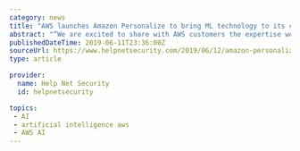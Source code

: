```yaml
---
category: news
title: "AWS launches Amazon Personalize to bring ML technology to its customers"
abstract: "“We are excited to share with AWS customers the expertise we’ve developed during ... And the best part is that these artificial intelligence services, like Amazon Personalize, do not require any machine learning experience to immediately train, tune ..."
publishedDateTime: 2019-06-11T23:36:00Z
sourceUrl: https://www.helpnetsecurity.com/2019/06/12/amazon-personalize/
type: article

provider:
  name: Help Net Security
  id: helpnetsecurity

topics:
 - AI
 - artificial intelligence aws
 - AWS AI
---
```

